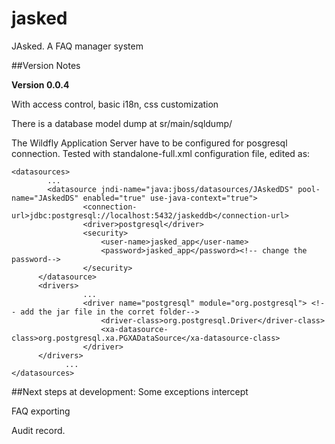 # jasked
JAsked. A FAQ manager system

##Version Notes

**Version 0.0.4**

With access control, basic i18n, css customization

There is a database model dump at sr/main/sqldump/

The Wildfly Application Server have to be configured for posgresql connection. Tested with standalone-full.xml configuration file, edited as:



	<datasources>
			...
			<datasource jndi-name="java:jboss/datasources/JAskedDS" pool-name="JAskedDS" enabled="true" use-java-context="true">
                    <connection-url>jdbc:postgresql://localhost:5432/jaskeddb</connection-url>
                    <driver>postgresql</driver>
                    <security>
                        <user-name>jasked_app</user-name>
                        <password>jasked_app</password><!-- change the password-->
                    </security>
          </datasource>
          <drivers>
                    ...
                    <driver name="postgresql" module="org.postgresql"> <!-- add the jar file in the corret folder-->
                        <driver-class>org.postgresql.Driver</driver-class>
                        <xa-datasource-class>org.postgresql.xa.PGXADataSource</xa-datasource-class>
                    </driver>
          </drivers>
                ...
	</datasources>
            

##Next steps at development:
Some exceptions intercept

FAQ exporting

Audit record.
 




